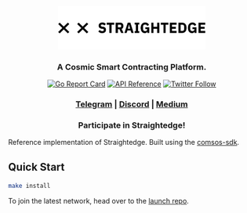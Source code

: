 <p align="center">
  <img src="./straightedge-logo.png" width="300">
</p>
<h3 align="center">A Cosmic Smart Contracting Platform.</h3>

<div align="center">

[![Go Report Card](https://goreportcard.com/badge/github.com/heystraightedge/straightedge)](https://goreportcard.com/report/github.com/heystraightedge/straightedge)
[![API Reference](https://godoc.org/github.com/heystraightedge/straightedge?status.svg)](https://godoc.org/github.com/heystraightedge/straightedge)
[![Twitter Follow](https://img.shields.io/twitter/follow/heystraightedge.svg?label=Follow&style=social)](https://twitter.com/heystraightedge)

</div>

<div align="center">

### [Telegram](https://t.me/HeyStraightedge) | [Discord](https://discord.gg/rbamhbC) | [Medium](https://medium.com/straightedge)

### Participate in Straightedge!

</div>

Reference implementation of Straightedge. Built using the [comsos-sdk](https://github.com/cosmos/cosmos-sdk).

## Quick Start

```sh
make install
```

To join the latest network, head over to the [launch repo](https://github.com/heystraightedge/straightedge).
<!-- 
## License

Licensed under the [Apache v2 License](LICENSE.md). -->